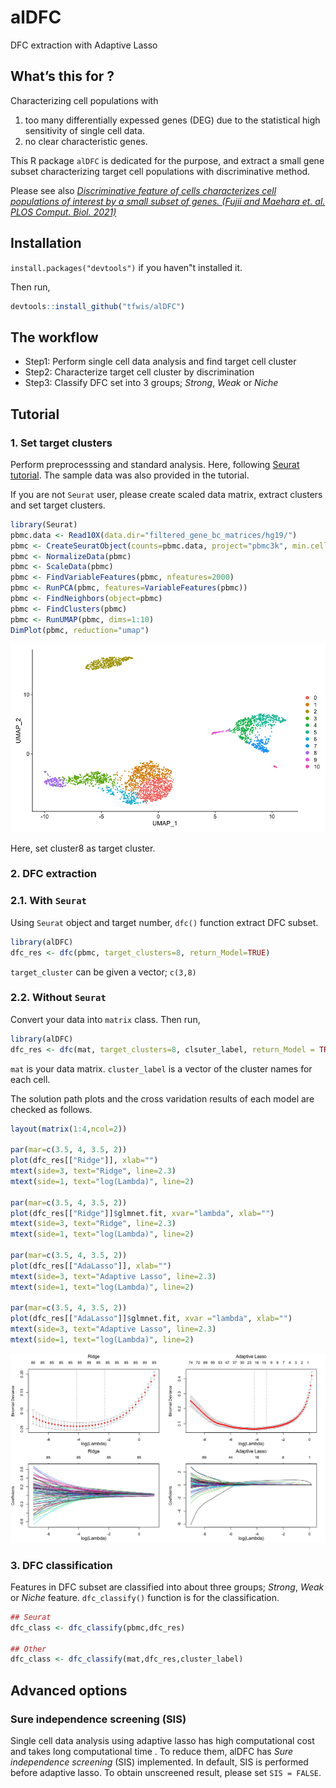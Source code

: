 # alDFC

DFC extraction with Adaptive Lasso

## What’s this for ?

Characterizing cell populations with 
1. too many differentially expessed genes (DEG) due to the statistical high sensitivity of single cell data.
2. no clear characteristic genes.

This R package `alDFC` is dedicated for the purpose, and extract a small gene subset characterizing target cell populations with discriminative method.

Please see also [*Discriminative feature of cells characterizes cell populations of interest by a small subset of genes. (Fujii and Maehara et. al. PLOS Comput. Biol. 2021)*](https://journals.plos.org/ploscompbiol/article?id=10.1371/journal.pcbi.1009579)

## Installation

`install.packages("devtools")` if you haven"t installed it.

Then run,

``` r
devtools::install_github("tfwis/alDFC")
```

## The workflow

* Step1: Perform single cell data analysis and find target cell cluster
* Step2: Characterize target cell cluster by discrimination
* Step3: Classify DFC set into 3 groups; *Strong*, *Weak* or *Niche*

## Tutorial

### 1. Set target clusters

Perform preprocesssing and standard analysis. Here, following [Seurat tutorial](https://satijalab.org/seurat/articles/pbmc3k_tutorial.html). The sample data was also provided in the tutorial.

If you are not `Seurat` user, please create scaled data matrix, extract clusters and set target clusters.

```r
library(Seurat)
pbmc.data <- Read10X(data.dir="filtered_gene_bc_matrices/hg19/")
pbmc <- CreateSeuratObject(counts=pbmc.data, project="pbmc3k", min.cells=3, min.features=200)
pbmc <- NormalizeData(pbmc)
pbmc <- ScaleData(pbmc)
pbmc <- FindVariableFeatures(pbmc, nfeatures=2000)
pbmc <- RunPCA(pbmc, features=VariableFeatures(pbmc))
pbmc <- FindNeighbors(object=pbmc)
pbmc <- FindClusters(pbmc)
pbmc <- RunUMAP(pbmc, dims=1:10)
DimPlot(pbmc, reduction="umap")
```

![pbmc_umap](man/pbmc_umap.png)

Here, set cluster8 as target cluster.

### 2. DFC extraction

### 2.1. With `Seurat`

Using `Seurat` object and target number, `dfc()` function extract DFC subset. 

```r
library(alDFC)
dfc_res <- dfc(pbmc, target_clusters=8, return_Model=TRUE)
```

`target_cluster` can be given a vector; `c(3,8)`

### 2.2. Without `Seurat`

Convert your data into `matrix` class. Then run,

```r
library(alDFC)
dfc_res <- dfc(mat, target_clusters=8, clsuter_label, return_Model = TRUE)
```

`mat` is your data matrix.
`cluster_label` is a vector of the cluster names for each cell.

The solution path plots and the cross varidation results of each model are checked as follows.

```r
layout(matrix(1:4,ncol=2))

par(mar=c(3.5, 4, 3.5, 2))
plot(dfc_res[["Ridge"]], xlab="")
mtext(side=3, text="Ridge", line=2.3)
mtext(side=1, text="log(Lambda)", line=2)

par(mar=c(3.5, 4, 3.5, 2))
plot(dfc_res[["Ridge"]]$glmnet.fit, xvar="lambda", xlab="")
mtext(side=3, text="Ridge", line=2.3)
mtext(side=1, text="log(Lambda)", line=2)

par(mar=c(3.5, 4, 3.5, 2))
plot(dfc_res[["AdaLasso"]], xlab="")
mtext(side=3, text="Adaptive Lasso", line=2.3)
mtext(side=1, text="log(Lambda)", line=2)

par(mar=c(3.5, 4, 3.5, 2))
plot(dfc_res[["AdaLasso"]]$glmnet.fit, xvar ="lambda", xlab="")
mtext(side=3, text="Adaptive Lasso", line=2.3)
mtext(side=1, text="log(Lambda)", line=2)
```

![regress_plot](man/regression_results.png)

### 3. DFC classification

Features in DFC subset are classified into about three groups; *Strong*, *Weak* or *Niche* feature. `dfc_classify()` function is for the classification.

```r
## Seurat
dfc_class <- dfc_classify(pbmc,dfc_res)

## Other
dfc_class <- dfc_classify(mat,dfc_res,cluster_label)
```

## Advanced options

### Sure independence screening (SIS)

Single cell data analysis using adaptive lasso has high computational cost and takes long computational time . To reduce them, alDFC has *Sure independence screening* (SIS) implemented. In default, SIS is performed before adaptive lasso. To obtain unscreened result, please set `SIS = FALSE`.

